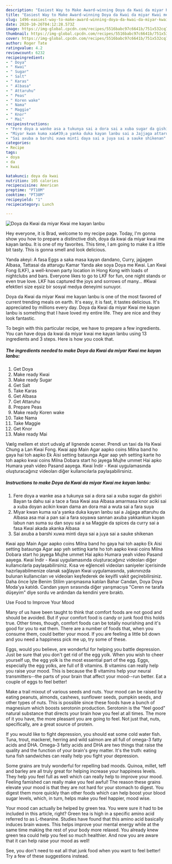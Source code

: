 ```yaml
---
description: "Easiest Way to Make Award-winning Doya da Kwai da miyar Kwai me kayan lanbu"
title: "Easiest Way to Make Award-winning Doya da Kwai da miyar Kwai me kayan lanbu"
slug: 1496-easiest-way-to-make-award-winning-doya-da-kwai-da-miyar-kwai-me-kayan-lanbu
date: 2020-10-26T04:12:28.573Z
image: https://img-global.cpcdn.com/recipes/5516babc97c6641b/751x532cq70/doya-da-kwai-da-miyar-kwai-me-kayan-lanbu-recipe-main-photo.jpg
thumbnail: https://img-global.cpcdn.com/recipes/5516babc97c6641b/751x532cq70/doya-da-kwai-da-miyar-kwai-me-kayan-lanbu-recipe-main-photo.jpg
cover: https://img-global.cpcdn.com/recipes/5516babc97c6641b/751x532cq70/doya-da-kwai-da-miyar-kwai-me-kayan-lanbu-recipe-main-photo.jpg
author: Roger Tate
ratingvalue: 4.2
reviewcount: 6232
recipeingredient:
- " Doya"
- " Kwai"
- " Sugar"
- " Salt"
- " Karas"
- " Albasa"
- " Attaruhu"
- " Peas"
- " Koren wake"
- " Nama"
- " Maggie"
- " Knor"
- " Mai"
recipeinstructions:
- "Fere doya a wanke asa a tukunya sai a dora sai a xuba sugar da gishiri Bayan ta dahu sai a tace a fasa Kwai asa Albasa amarmasa knor aciki sai a xuba doyan acikin kwan dama an dora mai a wuta sai a fara suya"
- "Miyar kwan kuma xa&#39;a yanka duka kayan lanbu sai a Jajjaga attaruhu da Albasa asa mai a pan sai a fara soyawa sannan axuba yakkankun kayan labun nan suma su dan soyu sai a sa Maggie da spices da curry sai a fasa Kwai akada akanka Albasa"
- "Sai axuba a barshi xuwa minti daya sai a juya sai a sauke shikenan"
categories:
- Recipe
tags:
- doya
- da
- kwai

katakunci: doya da kwai 
nutrition: 105 calories
recipecuisine: American
preptime: "PT10M"
cooktime: "PT38M"
recipeyield: "1"
recipecategory: Lunch

---
```



![Doya da Kwai da miyar Kwai me kayan lanbu](https://img-global.cpcdn.com/recipes/5516babc97c6641b/751x532cq70/doya-da-kwai-da-miyar-kwai-me-kayan-lanbu-recipe-main-photo.jpg)

Hey everyone, it is Brad, welcome to my recipe page. Today, I'm gonna show you how to prepare a distinctive dish, doya da kwai da miyar kwai me kayan lanbu. It is one of my favorites. This time, I am going to make it a little bit tasty. This is gonna smell and look delicious.

Yanda akeyi: A fasa Eggs a saka masa kayan dandano, Curry, jajjagen Albasa, Tattasai da attarugu Kamar Yanda ake soya Doya me Kwai. Lan Kwai Fong (LKF), a well-known party location in Hong Kong with loads of nightclubs and bars. Everyone likes to go to LKF for fun, one night stands or even true love. LKF has captured the joys and sorrows of many… #Kwai efektleri size eşsiz bir sosyal medya deneyimi sunuyor.

Doya da Kwai da miyar Kwai me kayan lanbu is one of the most favored of current trending meals on earth. It's easy, it is fast, it tastes delicious. It's appreciated by millions every day. Doya da Kwai da miyar Kwai me kayan lanbu is something that I have loved my entire life. They are nice and they look fantastic.


To begin with this particular recipe, we have to prepare a few ingredients. You can have doya da kwai da miyar kwai me kayan lanbu using 13 ingredients and 3 steps. Here is how you cook that.

<!--inarticleads1-->

##### The ingredients needed to make Doya da Kwai da miyar Kwai me kayan lanbu:

1. Get  Doya
1. Make ready  Kwai
1. Make ready  Sugar
1. Get  Salt
1. Take  Karas
1. Get  Albasa
1. Get  Attaruhu
1. Prepare  Peas
1. Make ready  Koren wake
1. Take  Nama
1. Take  Maggie
1. Get  Knor
1. Make ready  Mai


Vælg mellem et stort udvalg af lignende scener. Prendi un taxi da Ha Kwai Chung a Lan Kwai Fong. Kwai app Main Agar aapko coins Milna band ho gaya hai toh aapko Ek Aisi setting bataunga Agar aap yeh setting karte ho toh aapko kwai coins Milna Dobara start ho jayega Mujhe ummet Hai apko Humara yeah video Pasand aayega. Kwai İndir - Kwai uygulamasında oluşturacağınız videoları diğer kullanıcılarla paylaşabilirsiniz. 

<!--inarticleads2-->

##### Instructions to make Doya da Kwai da miyar Kwai me kayan lanbu:

1. Fere doya a wanke asa a tukunya sai a dora sai a xuba sugar da gishiri Bayan ta dahu sai a tace a fasa Kwai asa Albasa amarmasa knor aciki sai a xuba doyan acikin kwan dama an dora mai a wuta sai a fara suya
1. Miyar kwan kuma xa&#39;a yanka duka kayan lanbu sai a Jajjaga attaruhu da Albasa asa mai a pan sai a fara soyawa sannan axuba yakkankun kayan labun nan suma su dan soyu sai a sa Maggie da spices da curry sai a fasa Kwai akada akanka Albasa
1. Sai axuba a barshi xuwa minti daya sai a juya sai a sauke shikenan


Kwai app Main Agar aapko coins Milna band ho gaya hai toh aapko Ek Aisi setting bataunga Agar aap yeh setting karte ho toh aapko kwai coins Milna Dobara start ho jayega Mujhe ummet Hai apko Humara yeah video Pasand aayega. Kwai İndir - Kwai uygulamasında oluşturacağınız videoları diğer kullanıcılarla paylaşabilirsiniz. Kısa ve eğlenceli videoları saniyeler içerisinde hazırlayabilmenize olanak sağlayan Kwai uygulamasında, yakınınızda bulunan kullanıcıları ve videoları keşfederek de keyifli vakit geçirebilirsiniz. Daha önce İşte Benim Stilim yarışmasına katılan Bahar Candan, Doya Doya Moda&#39;ya katıldı. Candan yayın sırasında diğer yarışmacıya &#34;Ceren ne tarafa düşeyim&#34; diye sordu ve ardından da kendini yere bıraktı. 

Use Food to Improve Your Mood


Many of us have been taught to think that comfort foods are not good and should be avoided. But if your comfort food is candy or junk food this holds true. Other times, though, comfort foods can be totally nourishing and it's good for you to eat them. There are a number of foods that, when you consume them, could better your mood. If you are feeling a little bit down and you need a happiness pick me up, try some of these.

Eggs, would you believe, are wonderful for helping you battle depression. Just be sure that you don't get rid of the egg yolk. When you wish to cheer yourself up, the egg yolk is the most essential part of the egg. Eggs, especially the egg yolks, are full of B vitamins. B vitamins can really help you raise your mood. This is because the B vitamins help your neural transmitters--the parts of your brain that affect your mood--run better. Eat a couple of eggs to feel better!

Make a trail mixout of various seeds and nuts. Your mood can be raised by eating peanuts, almonds, cashews, sunflower seeds, pumpkin seeds, and other types of nuts. This is possible since these foods have a bunch of magnesium which boosts serotonin production. Serotonin is the "feel good" natural substance that directs your brain how you feel at all times. The more of it you have, the more pleasant you are going to feel. Not just that, nuts, specifically, are a great source of protein.

If you would like to fight depression, you should eat some cold water fish. Tuna, trout, mackerel, herring and wild salmon are all full of omega-3 fatty acids and DHA. Omega-3 fatty acids and DHA are two things that raise the quality and the function of your brain's grey matter. It's the truth: eating tuna fish sandwiches can really help you fight your depression. 

Some grains are truly wonderful for repelling bad moods. Quinoa, millet, teff and barley are all truly great for helping increase your happiness levels. They help you feel full as well which can really help to improve your mood. Feeling famished can really make you feel awful! The reason these grains elevate your mood is that they are not hard for your stomach to digest. You digest them more quickly than other foods which can help boost your blood sugar levels, which, in turn, helps make you feel happier, mood wise.

Your mood can actually be helped by green tea. You were sure it had to be included in this article, right? Green tea is high in a specific amino acid referred to as L-theanine. Studies have found that this amino acid basically induces brain waves. This helps improve your mental energy while at the same time making the rest of your body more relaxed. You already knew green tea could help you feel so much healthier. And now you are aware that it can help raise your mood as well!

See, you don't need to eat all that junk food when you want to feel better! Try  a few  of  these  suggestions  instead.

